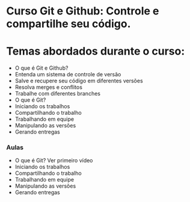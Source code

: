 # Curso Git e Github: Controle e compartilhe seu código.

# Temas abordados durante o curso:
- O que é Git e Github?
- Entenda um sistema de controle de versão
- Salve e recupere seu código em diferentes versões
- Resolva merges e conflitos
- Trabalhe com diferentes branches
- O que é Git? 
- Iniciando os trabalhos
- Compartilhando o trabalho
- Trabalhando em equipe
- Manipulando as versões
- Gerando entregas

### Aulas
- O que é Git? Ver primeiro vídeo
- Iniciando os trabalhos
- Compartilhando o trabalho
- Trabalhando em equipe
- Manipulando as versões
- Gerando entregas
